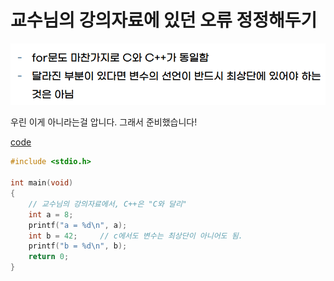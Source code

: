 # 교수님의 강의자료에 있던 오류 정정해두기

![뭐라고요? c에서는 그럼 변수가 최상단에만 선언 가능하다고요?](./wat.png)

우린 이게 아니라는걸 압니다. 그래서 준비했습니다!

[code](./vars.c)

```c
#include <stdio.h>

int main(void)
{
    // 교수님의 강의자료에서, C++은 "C와 달리" 
    int a = 8;
    printf("a = %d\n", a);
    int b = 42;     // c에서도 변수는 최상단이 아니어도 됨.
    printf("b = %d\n", b);
    return 0;
}
```
